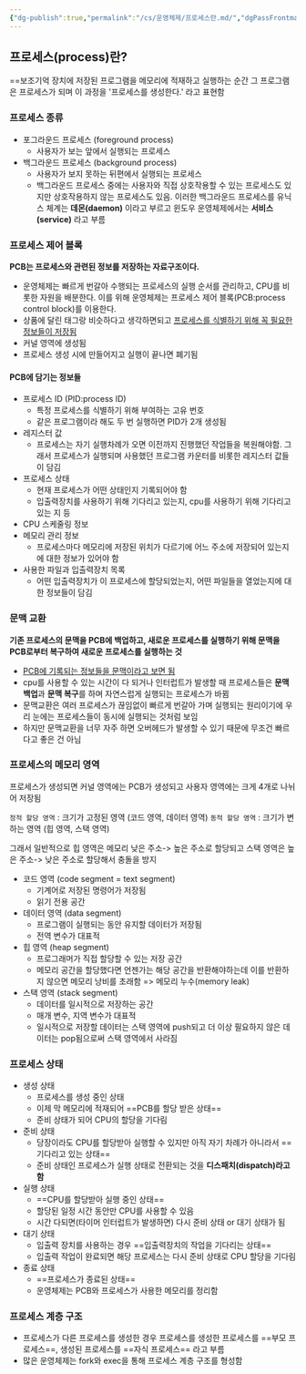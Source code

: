 ```yaml
---
{"dg-publish":true,"permalink":"/cs/운영체제/프로세스란.md/","dgPassFrontmatter":true,"noteIcon":"","created":"2024-11-02T20:14:12.786+09:00","updated":"2024-11-05T04:48:02.967+09:00"}
---
```



## 프로세스(process)란?

==보조기억 장치에 저장된 프로그램을 메모리에 적재하고 실행하는 순간 그 프로그램은 프로세스가 되며 이 과정을 '프로세스를 생성한다.' 라고 표현함

### 프로세스 종류

- 포그라운드 프로세스 (foreground process)
	- 사용자가 보는 앞에서 실행되는 프로세스
- 백그라운드 프로세스 (background process)
	- 사용자가 보지 못하는 뒤편에서 실행되는 프로세스
	- 백그라운드 프로세스 중에는 사용자와 직접 상호작용할 수 있는 프로세스도 있지만 상호작용하지 않는 프로세스도 있음. 이러한 백그라운드 프로세스를 유닉스 체계는 **데몬(daemon)** 이라고 부르고 윈도우 운영체제에서는 **서비스(service)** 라고 부름

### 프로세스 제어 블록

**PCB는 프로세스와 관련된 정보를 저장하는 자료구조이다.**

- 운영체제는 빠르게 번갈아 수행되는 프로세스의 실행 순서를 관리하고, CPU를 비롯한 자원을 배분한다. 이를 위해 운영체제는 프로세스 제어 블록(PCB:process control block)를 이용한다.
- 상품에 달린 태그랑 비슷하다고 생각하면되고 <u>프로세스를 식별하기 위해 꼭 필요한 정보들이 저장됨</u>
- 커널 영역에 생성됨
- 프로세스 생성 시에 만들어지고 실행이 끝나면 폐기됨

#### PCB에 담기는 정보들
- 프로세스 ID (PID:process ID)
	- 특정 프로세스를 식별하기 위해 부여하는 고유 번호
	- 같은 프로그램이라 해도 두 번 실행하면 PID가 2개 생성됨
- 레지스터 값
	- 프로세스는 자기 실행차례가 오면 이전까지 진행했던 작업들을 복원해야함. 그래서 프로세스가 실행되며 사용했던 프로그램 카운터를 비롯한 레지스터 값들이 담김
- 프로세스 상태
	- 현재 프로세스가 어떤 상태인지 기록되어야 함
	- 입출력장치를 사용하기 위해 기다리고 있는지, cpu를 사용하기 위해 기다리고 있는 지 등
- CPU 스케줄링 정보
- 메모리 관리 정보
	- 프로세스마다 메모리에 저장된 위치가 다르기에 어느 주소에 저장되어 있는지에 대한 정보가 있어야 함
- 사용한 파일과 입출력장치 목록
	- 어떤 입출력장치가 이 프로세스에 할당되었는지, 어떤 파일들을 열었는지에 대한 정보들이 담김

### 문맥 교환

**기존 프로세스의 문맥을 PCB에 백업하고, 새로운 프로세스를 실행하기 위해 문맥을 PCB로부터 복구하여 새로운 프로세스를 실행하는 것**

- <u>PCB에 기록되는 정보들을 문맥이라고 보면 됨 </u>
- cpu를 사용할 수 있는 시간이 다 되거나 인터럽트가 발생할 때 프로세스들은 **문맥 백업**과 **문맥 복구**를 하며 자연스럽게 실행되는 프로세스가 바뀜
- 문맥교환은 여러 프로세스가 끊임없이 빠르게 번갈아 가며 실행되는 원리이기에 우리 눈에는 프로세스들이 동시에 실행되는 것처럼 보임
- 하지만 문맥교환을 너무 자주 하면 오버헤드가 발생할 수 있기 때문에 무조건 빠르다고 좋은 건 아님

### 프로세스의 메모리 영역

프로세스가 생성되면 커널 영역에는 PCB가 생성되고 사용자 영역에는 크게 4개로 나뉘어 저장됨

`정적 할당 영역` : 크기가 고정된 영역 (코드 영역, 데이터 영역)
`동적 할당 영역` : 크기가 변하는 영역 (힙 영역, 스택 영역) 

그래서 일반적으로 힙 영역은 메모리 낮은 주소-> 높은 주소로 할당되고 스택 영역은 높은 주소-> 낮은 주소로 할당해서 충돌을 방지


- 코드 영역 (code segment = text segment)
	- 기계어로 저장된 명령어가 저장됨
	- 읽기 전용 공간
- 데이터 영역 (data segment)
	- 프로그램이 실행되는 동안 유지할 데이터가 저장됨
	- 전역 변수가 대표적
- 힙 영역 (heap segment)
	- 프로그래머가 직접 할당할 수 있는 저장 공간
	- 메모리 공간을 할당했다면 언젠가는 해당 공간을 반환해야하는데 이를 반환하지 않으면 메모리 낭비를 초래함 => 메모리 누수(memory leak)
- 스택 영역 (stack segment)
	- 데이터를 일시적으로 저장하는 공간
	- 매개 변수, 지역 변수가 대표적
	- 일시적으로 저장할 데이터는 스택 영역에 push되고 더 이상 필요하지 않은 데이터는 pop됨으로써 스택 영역에서 사라짐

### 프로세스 상태

- 생성 상태
	- 프로세스를 생성 중인 상태
	- 이제 막 메모리에 적재되어 ==PCB를 할당 받은 상태==
	- 준비 상태가 되어 CPU의 할당을 기다림
- 준비 상태
	- 당장이라도 CPU를 할당받아 실행할 수 있지만 아직 자기 차례가 아니라서 ==기다리고 있는 상태==
	- 준비 상태인 프로세스가 실행 상태로 전환되는 것을 **디스패치(dispatch)라고 함**
- 실행 상태
	- ==CPU를 할당받아 실행 중인 상태==
	- 할당된 일정 시간 동안만 CPU를 사용할 수 있음 
	- 시간 다되면(타이머 인터럽트가 발생하면) 다시 준비 상태 or 대기 상태가 됨
- 대기 상태
	- 입출력 장치를 사용하는 경우 ==입출력장치의 작업을 기다리는 상태==
	- 입출력 작업이 완료되면 해당 프로세스는 다시 준비 상태로 CPU 할당을 기다림
- 종료 상태
	- ==프로세스가 종료된 상태==
	- 운영체제는 PCB와 프로세스가 사용한 메모리를 정리함

### 프로세스 계층 구조

- 프로세스가 다른 프로세스를 생성한 경우 프로세스를 생성한 프로세스를 ==부모 프로세스==, 생성된 프로세스를 ==자식 프로세스== 라고 부름
- 많은 운영체제는 fork와 exec을 통해 프로세스 계층 구조를 형성함
